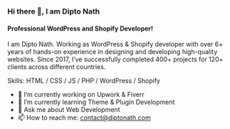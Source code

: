 ### Hi there 👋, I am Dipto Nath
#### Professional WordPress and Shopify Developer!
I am Dipto Nath. Working as WordPress & Shopify developer with over 6+ years of hands-on experience in designing and developing high-quality websites. Since 2017, I’ve successfully completed 400+ projects for 120+ clients across different countries.

Skills: HTML / CSS / JS / PHP / WordPress / Shopify

- 🔭 I’m currently working on Upwork & Fiverr 
- 🌱 I’m currently learning Theme & Plugin Development 
- 💬 Ask me about Web Development 
- 📫 How to reach me: contact@diptonath.com 
